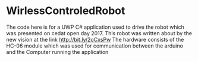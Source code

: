# WirlessControledRobot
The code here is for a UWP C# application used to drive the robot which was presented on cedat open day 2017.
This robot was written about by the new vision at the link http://bit.ly/2oCxsPw 
The hardware consists of the HC-06 module which was used for communication between the arduino and the Computer running the application
